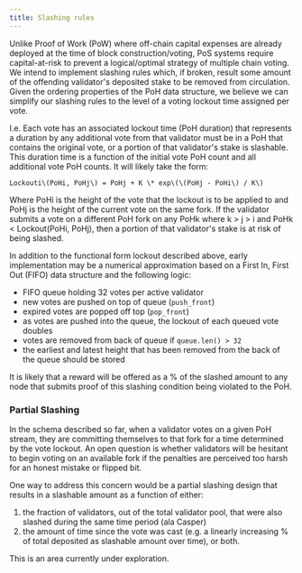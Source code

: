 ```yaml
---
title: Slashing rules
---
```


Unlike Proof of Work \(PoW\) where off-chain capital expenses are already deployed at the time of block construction/voting, PoS systems require capital-at-risk to prevent a logical/optimal strategy of multiple chain voting. We intend to implement slashing rules which, if broken, result some amount of the offending validator's deposited stake to be removed from circulation. Given the ordering properties of the PoH data structure, we believe we can simplify our slashing rules to the level of a voting lockout time assigned per vote.

I.e. Each vote has an associated lockout time \(PoH duration\) that represents a duration by any additional vote from that validator must be in a PoH that contains the original vote, or a portion of that validator's stake is slashable. This duration time is a function of the initial vote PoH count and all additional vote PoH counts. It will likely take the form:

```text
Lockouti\(PoHi, PoHj\) = PoHj + K \* exp\(\(PoHj - PoHi\) / K\)
```

Where PoHi is the height of the vote that the lockout is to be applied to and PoHj is the height of the current vote on the same fork. If the validator submits a vote on a different PoH fork on any PoHk where k &gt; j &gt; i and PoHk &lt; Lockout\(PoHi, PoHj\), then a portion of that validator's stake is at risk of being slashed.

In addition to the functional form lockout described above, early implementation may be a numerical approximation based on a First In, First Out \(FIFO\) data structure and the following logic:

- FIFO queue holding 32 votes per active validator
- new votes are pushed on top of queue \(`push_front`\)
- expired votes are popped off top \(`pop_front`\)
- as votes are pushed into the queue, the lockout of each queued vote doubles
- votes are removed from back of queue if `queue.len() > 32`
- the earliest and latest height that has been removed from the back of the queue should be stored

It is likely that a reward will be offered as a % of the slashed amount to any node that submits proof of this slashing condition being violated to the PoH.

### Partial Slashing

In the schema described so far, when a validator votes on a given PoH stream, they are committing themselves to that fork for a time determined by the vote lockout. An open question is whether validators will be hesitant to begin voting on an available fork if the penalties are perceived too harsh for an honest mistake or flipped bit.

One way to address this concern would be a partial slashing design that results in a slashable amount as a function of either:

1. the fraction of validators, out of the total validator pool, that were also slashed during the same time period \(ala Casper\)
2. the amount of time since the vote was cast \(e.g. a linearly increasing % of total deposited as slashable amount over time\), or both.

This is an area currently under exploration.

